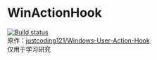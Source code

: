# WinActionHook
[![Build status](https://ci.appveyor.com/api/projects/status/rg3pwl678gl4m6qy?svg=true)](https://ci.appveyor.com/project/Jason55931/winactionhook)<br/>
原作：[justcoding121/Windows-User-Action-Hook](https://github.com/justcoding121/Windows-User-Action-Hook)<br/>
仅用于学习研究
